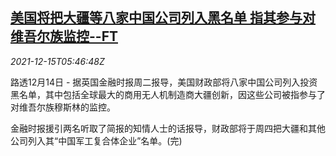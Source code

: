 <!--1639548062000-->
[美国将把大疆等八家中国公司列入黑名单 指其参与对维吾尔族监控--FT](https://cn.reuters.com/article/us-dji-blacklist-1215-idCNKBS2IU0CX)
------

<div><i>2021-12-15T05:46:48Z</i></div><p>路透12月14日 - 据英国金融时报周二报导，美国财政部将八家中国公司列入投资黑名单，其中包括全球最大的商用无人机制造商大疆创新，因这些公司被指参与了对维吾尔族穆斯林的监控。</p><p>金融时报援引两名听取了简报的知情人士的话报导，财政部将于周四把大疆和其他公司列入其“中国军工复合体企业”名单。(完)</p>
